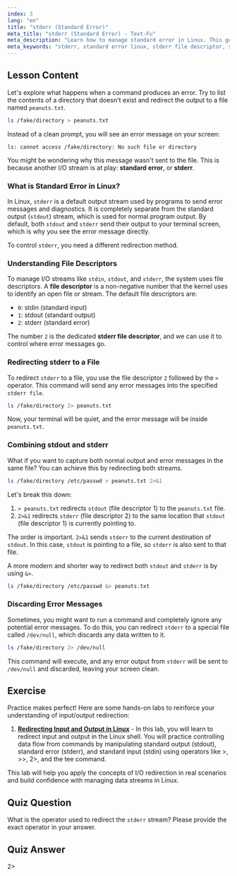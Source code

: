 ```yaml
---
index: 3
lang: "en"
title: "stderr (Standard Error)"
meta_title: "stderr (Standard Error) - Text-Fu"
meta_description: "Learn how to manage standard error in Linux. This guide covers stderr redirection, the stderr file descriptor (2), and how to redirect stderr to a file or /dev/null using 2>, 2>&1, and &>."
meta_keywords: "stderr, standard error linux, stderr file descriptor, stderr file, linux standard error, redirect stderr, 2>, 2>&1, &>, /dev/null, bash error handling"
---
```


## Lesson Content

Let's explore what happens when a command produces an error. Try to list the contents of a directory that doesn't exist and redirect the output to a file named `peanuts.txt`.

```bash
ls /fake/directory > peanuts.txt
```

Instead of a clean prompt, you will see an error message on your screen:

```plaintext
ls: cannot access /fake/directory: No such file or directory
```

You might be wondering why this message wasn't sent to the file. This is because another I/O stream is at play: **standard error**, or **stderr**.

### What is Standard Error in Linux?

In Linux, `stderr` is a default output stream used by programs to send error messages and diagnostics. It is completely separate from the standard output (`stdout`) stream, which is used for normal program output. By default, both `stdout` and `stderr` send their output to your terminal screen, which is why you see the error message directly.

To control `stderr`, you need a different redirection method.

### Understanding File Descriptors

To manage I/O streams like `stdin`, `stdout`, and `stderr`, the system uses file descriptors. A **file descriptor** is a non-negative number that the kernel uses to identify an open file or stream. The default file descriptors are:

- `0`: stdin (standard input)
- `1`: stdout (standard output)
- `2`: stderr (standard error)

The number `2` is the dedicated **stderr file descriptor**, and we can use it to control where error messages go.

### Redirecting stderr to a File

To redirect `stderr` to a file, you use the file descriptor `2` followed by the `>` operator. This command will send any error messages into the specified `stderr file`.

```bash
ls /fake/directory 2> peanuts.txt
```

Now, your terminal will be quiet, and the error message will be inside `peanuts.txt`.

### Combining stdout and stderr

What if you want to capture both normal output and error messages in the same file? You can achieve this by redirecting both streams.

```bash
ls /fake/directory /etc/passwd > peanuts.txt 2>&1
```

Let's break this down:

1.  `> peanuts.txt` redirects `stdout` (file descriptor 1) to the `peanuts.txt` file.
2.  `2>&1` redirects `stderr` (file descriptor 2) to the same location that `stdout` (file descriptor 1) is currently pointing to.

The order is important. `2>&1` sends `stderr` to the current destination of `stdout`. In this case, `stdout` is pointing to a file, so `stderr` is also sent to that file.

A more modern and shorter way to redirect both `stdout` and `stderr` is by using `&>`.

```bash
ls /fake/directory /etc/passwd &> peanuts.txt
```

### Discarding Error Messages

Sometimes, you might want to run a command and completely ignore any potential error messages. To do this, you can redirect `stderr` to a special file called `/dev/null`, which discards any data written to it.

```bash
ls /fake/directory 2> /dev/null
```

This command will execute, and any error output from `stderr` will be sent to `/dev/null` and discarded, leaving your screen clean.

## Exercise

Practice makes perfect! Here are some hands-on labs to reinforce your understanding of input/output redirection:

1. **[Redirecting Input and Output in Linux](https://labex.io/labs/comptia-redirecting-input-and-output-in-linux-590840)** - In this lab, you will learn to redirect input and output in the Linux shell. You will practice controlling data flow from commands by manipulating standard output (stdout), standard error (stderr), and standard input (stdin) using operators like >, >>, 2>, and the tee command.

This lab will help you apply the concepts of I/O redirection in real scenarios and build confidence with managing data streams in Linux.

## Quiz Question

What is the operator used to redirect the `stderr` stream? Please provide the exact operator in your answer.

## Quiz Answer

2>
